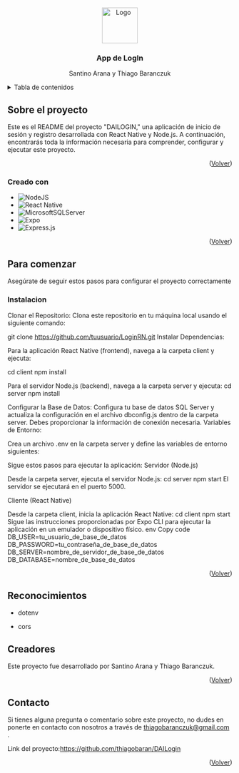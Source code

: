 <!-- Improved compatibility of back to top link: See: https://github.com/othneildrew/Best-README-Template/pull/73 -->
<a name="readme-top"></a>
<!--
*** Thanks for checking out the Best-README-Template. If you have a suggestion
*** that would make this better, please fork the repo and create a pull request
*** or simply open an issue with the tag "enhancement".
*** Don't forget to give the project a star!
*** Thanks again! Now go create something AMAZING! :D
-->



<!-- PROJECT SHIELDS -->
<!--
*** I'm using markdown "reference style" links for readability.
*** Reference links are enclosed in brackets [ ] instead of parentheses ( ).
*** See the bottom of this document for the declaration of the reference variables
*** for contributors-url, forks-url, etc. This is an optional, concise syntax you may use.
*** https://www.markdownguide.org/basic-syntax/#reference-style-links
-->


<!-- PROJECT LOGO -->
<br />
<div align="center">
  <a href="https://github.com/thiagobaran/DAILogin">
    <img src="https://miro.medium.com/v2/resize:fit:3804/1*Pjml9-K_nkQxa0YrGZusNw.gif" alt="Logo" width="80" height="80">
  </a>

  <h3 align="center">App de LogIn</h3>

  <p align="center">
    Santino Arana y Thiago Baranczuk
  </p>
</div>



<!-- TABLE OF CONTENTS -->
<details>
  <summary>Tabla de contenidos</summary>
  <ol>
    <li>
      <a href="#Sobre-el-proyecto">Sobre el proyecto</a>
      <ul>
        <li><a href="#Creado-con">Creado con</a></li>
      </ul>
    </li>
    <li>
      <a href="#Para-comenzar">Para comenzar</a>
      <ul>
        <li><a href="#Instalacion">Instalacion</a></li>
      </ul>
    </li>
    <li><a href="#Reconocimientos">Reconocimientos</a></li>
    <li><a href="#Creadores">Creadores</a></li>
    <li><a href="#contacto">Contacto</a></li>
  </ol>
</details>



<!-- ABOUT THE PROJECT -->
## Sobre el proyecto


Este es el README del proyecto "DAILOGIN," una aplicación de inicio de sesión y registro desarrollada con React Native y Node.js. A continuación, encontrarás toda la información necesaria para comprender, configurar y ejecutar este proyecto.

<p align="right">(<a href="#readme-top">Volver</a>)</p>



### Creado con

* ![NodeJS](https://img.shields.io/badge/node.js-6DA55F?style=for-the-badge&logo=node.js&logoColor=white)
* ![React Native](https://img.shields.io/badge/react_native-%2320232a.svg?style=for-the-badge&logo=react&logoColor=%2361DAFB)
* ![MicrosoftSQLServer](https://img.shields.io/badge/Microsoft%20SQL%20Server-CC2927?style=for-the-badge&logo=microsoft%20sql%20server&logoColor=white)
* ![Expo](https://img.shields.io/badge/expo-1C1E24?style=for-the-badge&logo=expo&logoColor=#D04A37)
* ![Express.js](https://img.shields.io/badge/express.js-%23404d59.svg?style=for-the-badge&logo=express&logoColor=%2361DAFB)

<p align="right">(<a href="#readme-top">Volver</a>)</p>



<!-- GETTING STARTED -->
## Para comenzar

Asegúrate de seguir estos pasos para configurar el proyecto correctamente

### Instalacion

Clonar el Repositorio: Clona este repositorio en tu máquina local usando el siguiente comando:

git clone https://github.com/tuusuario/LoginRN.git
Instalar Dependencias:

Para la aplicación React Native (frontend), navega a la carpeta client y ejecuta:

cd client
npm install

Para el servidor Node.js (backend), navega a la carpeta server y ejecuta:
cd server
npm install

Configurar la Base de Datos:
Configura tu base de datos SQL Server y actualiza la configuración en el archivo dbconfig.js dentro de la carpeta server. Debes proporcionar la información de conexión necesaria.
Variables de Entorno:

Crea un archivo .env en la carpeta server y define las variables de entorno siguientes:

Sigue estos pasos para ejecutar la aplicación:
Servidor (Node.js)

Desde la carpeta server, ejecuta el servidor Node.js:
cd server
npm start
El servidor se ejecutará en el puerto 5000.

Cliente (React Native)

Desde la carpeta client, inicia la aplicación React Native:
cd client
npm start
Sigue las instrucciones proporcionadas por Expo CLI para ejecutar la aplicación en un emulador o dispositivo físico.
env
Copy code
DB_USER=tu_usuario_de_base_de_datos
DB_PASSWORD=tu_contraseña_de_base_de_datos
DB_SERVER=nombre_de_servidor_de_base_de_datos
DB_DATABASE=nombre_de_base_de_datos

<p align="right">(<a href="#readme-top">Volver</a>)</p>

## Reconocimientos
* dotenv

* cors


## Creadores

Este proyecto fue desarrollado por Santino Arana y Thiago Baranczuk.

<p align="right">(<a href="#readme-top">Volver</a>)</p>


<!-- CONTACT -->
## Contacto

Si tienes alguna pregunta o comentario sobre este proyecto, no dudes en ponerte en contacto con nosotros a través de thiagobaranczuk@gmail.com .

Link del proyecto:https://github.com/thiagobaran/DAILogin

<p align="right">(<a href="#readme-top">Volver</a>)</p>



<!-- MARKDOWN LINKS & IMAGES -->
<!-- https://www.markdownguide.org/basic-syntax/#reference-style-links -->
[contributors-shield]: https://img.shields.io/github/contributors/othneildrew/Best-README-Template.svg?style=for-the-badge
[contributors-url]: https://github.com/othneildrew/Best-README-Template/graphs/contributors
[forks-shield]: https://img.shields.io/github/forks/othneildrew/Best-README-Template.svg?style=for-the-badge
[forks-url]: https://github.com/othneildrew/Best-README-Template/network/members
[stars-shield]: https://img.shields.io/github/stars/othneildrew/Best-README-Template.svg?style=for-the-badge
[stars-url]: https://github.com/othneildrew/Best-README-Template/stargazers
[issues-shield]: https://img.shields.io/github/issues/othneildrew/Best-README-Template.svg?style=for-the-badge
[issues-url]: https://github.com/othneildrew/Best-README-Template/issues
[license-shield]: https://img.shields.io/github/license/othneildrew/Best-README-Template.svg?style=for-the-badge
[license-url]: https://github.com/othneildrew/Best-README-Template/blob/master/LICENSE.txt
[linkedin-shield]: https://img.shields.io/badge/-LinkedIn-black.svg?style=for-the-badge&logo=linkedin&colorB=555
[linkedin-url]: https://linkedin.com/in/othneildrew
[product-screenshot]: images/screenshot.png
[Next.js]: https://img.shields.io/badge/next.js-000000?style=for-the-badge&logo=nextdotjs&logoColor=white
[Next-url]: https://nextjs.org/
[React.js]: https://img.shields.io/badge/React-20232A?style=for-the-badge&logo=react&logoColor=61DAFB
[React-url]: https://reactjs.org/
[Vue.js]: https://img.shields.io/badge/Vue.js-35495E?style=for-the-badge&logo=vuedotjs&logoColor=4FC08D
[Vue-url]: https://vuejs.org/
[Angular.io]: https://img.shields.io/badge/Angular-DD0031?style=for-the-badge&logo=angular&logoColor=white
[Angular-url]: https://angular.io/
[Svelte.dev]: https://img.shields.io/badge/Svelte-4A4A55?style=for-the-badge&logo=svelte&logoColor=FF3E00
[Svelte-url]: https://svelte.dev/
[Laravel.com]: https://img.shields.io/badge/Laravel-FF2D20?style=for-the-badge&logo=laravel&logoColor=white
[Laravel-url]: https://laravel.com
[Bootstrap.com]: https://img.shields.io/badge/Bootstrap-563D7C?style=for-the-badge&logo=bootstrap&logoColor=white
[Bootstrap-url]: https://getbootstrap.com
[JQuery.com]: https://img.shields.io/badge/jQuery-0769AD?style=for-the-badge&logo=jquery&logoColor=white
[JQuery-url]: https://jquery.com 
